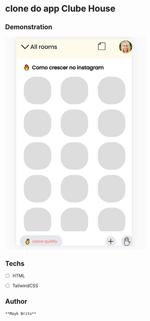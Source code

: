 # clone do app Clube House

## Demonstration 
<img src="./assets/Capturar.PNG" alt="exemplo">

## Techs
* [ ] HTML

* [ ] TailwindCSS

## Author 
    **Mayk Brito**